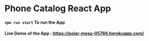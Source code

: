 # Phone Catalog React App

#### `npm run start` To run the App

#### Live Demo of the App : https://polar-mesa-05766.herokuapp.com/


